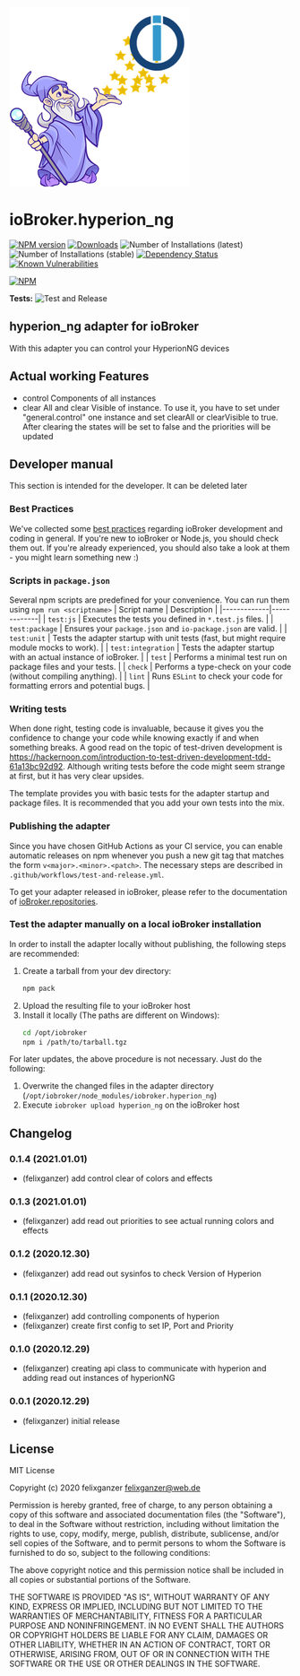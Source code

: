 ![Logo](admin/hyperion_ng.png)
# ioBroker.hyperion_ng

[![NPM version](http://img.shields.io/npm/v/iobroker.hyperion_ng.svg)](https://www.npmjs.com/package/iobroker.hyperion_ng)
[![Downloads](https://img.shields.io/npm/dm/iobroker.hyperion_ng.svg)](https://www.npmjs.com/package/iobroker.hyperion_ng)
![Number of Installations (latest)](http://iobroker.live/badges/hyperion_ng-installed.svg)
![Number of Installations (stable)](http://iobroker.live/badges/hyperion_ng-stable.svg)
[![Dependency Status](https://img.shields.io/david/felixganzer/iobroker.hyperion_ng.svg)](https://david-dm.org/felixganzer/iobroker.hyperion_ng)
[![Known Vulnerabilities](https://snyk.io/test/github/felixganzer/ioBroker.hyperion_ng/badge.svg)](https://snyk.io/test/github/felixganzer/ioBroker.hyperion_ng)

[![NPM](https://nodei.co/npm/iobroker.hyperion_ng.png?downloads=true)](https://nodei.co/npm/iobroker.hyperion_ng/)

**Tests:** ![Test and Release](https://github.com/felixganzer/ioBroker.hyperion_ng/workflows/Test%20and%20Release/badge.svg)

## hyperion_ng adapter for ioBroker

With this adapter you can control your HyperionNG devices

## Actual working Features

* control Components of all instances
* clear All and clear Visible of instance. To use it, you have to set under "general.control" one instance and set clearAll or clearVisible to true. After clearing the states will be set to false and the priorities will be updated

## Developer manual
This section is intended for the developer. It can be deleted later

### Best Practices
We've collected some [best practices](https://github.com/ioBroker/ioBroker.repositories#development-and-coding-best-practices) regarding ioBroker development and coding in general. If you're new to ioBroker or Node.js, you should
check them out. If you're already experienced, you should also take a look at them - you might learn something new :)

### Scripts in `package.json`
Several npm scripts are predefined for your convenience. You can run them using `npm run <scriptname>`
| Script name | Description |
|-------------|-------------|
| `test:js` | Executes the tests you defined in `*.test.js` files. |
| `test:package` | Ensures your `package.json` and `io-package.json` are valid. |
| `test:unit` | Tests the adapter startup with unit tests (fast, but might require module mocks to work). |
| `test:integration` | Tests the adapter startup with an actual instance of ioBroker. |
| `test` | Performs a minimal test run on package files and your tests. |
| `check` | Performs a type-check on your code (without compiling anything). |
| `lint` | Runs `ESLint` to check your code for formatting errors and potential bugs. |

### Writing tests
When done right, testing code is invaluable, because it gives you the 
confidence to change your code while knowing exactly if and when 
something breaks. A good read on the topic of test-driven development 
is https://hackernoon.com/introduction-to-test-driven-development-tdd-61a13bc92d92. 
Although writing tests before the code might seem strange at first, but it has very 
clear upsides.

The template provides you with basic tests for the adapter startup and package files.
It is recommended that you add your own tests into the mix.

### Publishing the adapter
Since you have chosen GitHub Actions as your CI service, you can 
enable automatic releases on npm whenever you push a new git tag that matches the form 
`v<major>.<minor>.<patch>`. The necessary steps are described in `.github/workflows/test-and-release.yml`.

To get your adapter released in ioBroker, please refer to the documentation 
of [ioBroker.repositories](https://github.com/ioBroker/ioBroker.repositories#requirements-for-adapter-to-get-added-to-the-latest-repository).

### Test the adapter manually on a local ioBroker installation
In order to install the adapter locally without publishing, the following steps are recommended:
1. Create a tarball from your dev directory:  
    ```bash
    npm pack
    ```
1. Upload the resulting file to your ioBroker host
1. Install it locally (The paths are different on Windows):
    ```bash
    cd /opt/iobroker
    npm i /path/to/tarball.tgz
    ```

For later updates, the above procedure is not necessary. Just do the following:
1. Overwrite the changed files in the adapter directory (`/opt/iobroker/node_modules/iobroker.hyperion_ng`)
1. Execute `iobroker upload hyperion_ng` on the ioBroker host

## Changelog

### 0.1.4 (2021.01.01)
* (felixganzer) add control clear of colors and effects

### 0.1.3 (2021.01.01)
* (felixganzer) add read out priorities to see actual running colors and effects

### 0.1.2 (2020.12.30)
* (felixganzer) add read out sysinfos to check Version of Hyperion

### 0.1.1 (2020.12.30)
* (felixganzer) add controlling components of hyperion
* (felixganzer) create first config to set IP, Port and Priority

### 0.1.0 (2020.12.29)
* (felixganzer) creating api class to communicate with hyperion and adding read out instances of hyperionNG

### 0.0.1 (2020.12.29)
* (felixganzer) initial release

## License
MIT License

Copyright (c) 2020 felixganzer <felixganzer@web.de>

Permission is hereby granted, free of charge, to any person obtaining a copy
of this software and associated documentation files (the "Software"), to deal
in the Software without restriction, including without limitation the rights
to use, copy, modify, merge, publish, distribute, sublicense, and/or sell
copies of the Software, and to permit persons to whom the Software is
furnished to do so, subject to the following conditions:

The above copyright notice and this permission notice shall be included in all
copies or substantial portions of the Software.

THE SOFTWARE IS PROVIDED "AS IS", WITHOUT WARRANTY OF ANY KIND, EXPRESS OR
IMPLIED, INCLUDING BUT NOT LIMITED TO THE WARRANTIES OF MERCHANTABILITY,
FITNESS FOR A PARTICULAR PURPOSE AND NONINFRINGEMENT. IN NO EVENT SHALL THE
AUTHORS OR COPYRIGHT HOLDERS BE LIABLE FOR ANY CLAIM, DAMAGES OR OTHER
LIABILITY, WHETHER IN AN ACTION OF CONTRACT, TORT OR OTHERWISE, ARISING FROM,
OUT OF OR IN CONNECTION WITH THE SOFTWARE OR THE USE OR OTHER DEALINGS IN THE
SOFTWARE.